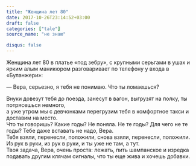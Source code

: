 ```yaml
---
title: "Женщина лет 80"
date: 2017-10-26T23:14:52+03:00
draft: false
categories: ["tale"]
source_name: "не знаю"

disqus: false
---
```

Женщина лет 80 в платье «под зебру», с крупными серьгами в ушах и ярким алым маникюром разговаривает по телефону у входа в «Буланжери»:  

— Вера, серьезно, я тебя не понимаю. Что ты ломаешься?  

<!--more-->


Внуки довезут тебя до поезда, занесут в вагон, выгрузят на полку, ты потрясешься немного,  
а уже утром мы с девчонками перегрузим тебя в комфортное такси и доставим на место.  
Что ты говоришь? Какие годы? Не поняла. Не те годы? Для чего не те годы? Тебе даже вставать не надо, Вера.  
Тебя взяли, перенесли, положили, снова взяли, перенесли, положили.  
Из рук в руки, из рук в руки, и ты уже не там, а тут.  
Твоя задача, Вера, очень проста: лежать, пить шампанское и изредка подавать другим клячам сигналы, что ты еще жива и хочешь добавки.  
